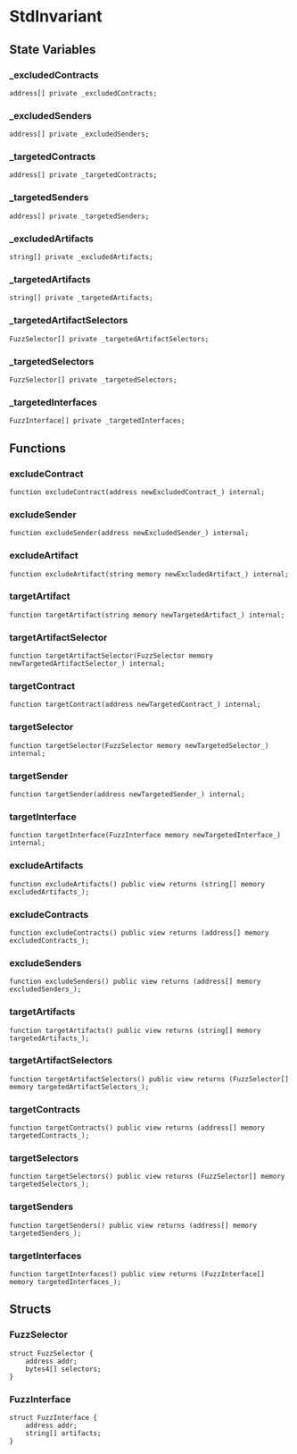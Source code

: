 # StdInvariant

## State Variables
### _excludedContracts

```solidity
address[] private _excludedContracts;
```


### _excludedSenders

```solidity
address[] private _excludedSenders;
```


### _targetedContracts

```solidity
address[] private _targetedContracts;
```


### _targetedSenders

```solidity
address[] private _targetedSenders;
```


### _excludedArtifacts

```solidity
string[] private _excludedArtifacts;
```


### _targetedArtifacts

```solidity
string[] private _targetedArtifacts;
```


### _targetedArtifactSelectors

```solidity
FuzzSelector[] private _targetedArtifactSelectors;
```


### _targetedSelectors

```solidity
FuzzSelector[] private _targetedSelectors;
```


### _targetedInterfaces

```solidity
FuzzInterface[] private _targetedInterfaces;
```


## Functions
### excludeContract


```solidity
function excludeContract(address newExcludedContract_) internal;
```

### excludeSender


```solidity
function excludeSender(address newExcludedSender_) internal;
```

### excludeArtifact


```solidity
function excludeArtifact(string memory newExcludedArtifact_) internal;
```

### targetArtifact


```solidity
function targetArtifact(string memory newTargetedArtifact_) internal;
```

### targetArtifactSelector


```solidity
function targetArtifactSelector(FuzzSelector memory newTargetedArtifactSelector_) internal;
```

### targetContract


```solidity
function targetContract(address newTargetedContract_) internal;
```

### targetSelector


```solidity
function targetSelector(FuzzSelector memory newTargetedSelector_) internal;
```

### targetSender


```solidity
function targetSender(address newTargetedSender_) internal;
```

### targetInterface


```solidity
function targetInterface(FuzzInterface memory newTargetedInterface_) internal;
```

### excludeArtifacts


```solidity
function excludeArtifacts() public view returns (string[] memory excludedArtifacts_);
```

### excludeContracts


```solidity
function excludeContracts() public view returns (address[] memory excludedContracts_);
```

### excludeSenders


```solidity
function excludeSenders() public view returns (address[] memory excludedSenders_);
```

### targetArtifacts


```solidity
function targetArtifacts() public view returns (string[] memory targetedArtifacts_);
```

### targetArtifactSelectors


```solidity
function targetArtifactSelectors() public view returns (FuzzSelector[] memory targetedArtifactSelectors_);
```

### targetContracts


```solidity
function targetContracts() public view returns (address[] memory targetedContracts_);
```

### targetSelectors


```solidity
function targetSelectors() public view returns (FuzzSelector[] memory targetedSelectors_);
```

### targetSenders


```solidity
function targetSenders() public view returns (address[] memory targetedSenders_);
```

### targetInterfaces


```solidity
function targetInterfaces() public view returns (FuzzInterface[] memory targetedInterfaces_);
```

## Structs
### FuzzSelector

```solidity
struct FuzzSelector {
    address addr;
    bytes4[] selectors;
}
```

### FuzzInterface

```solidity
struct FuzzInterface {
    address addr;
    string[] artifacts;
}
```

